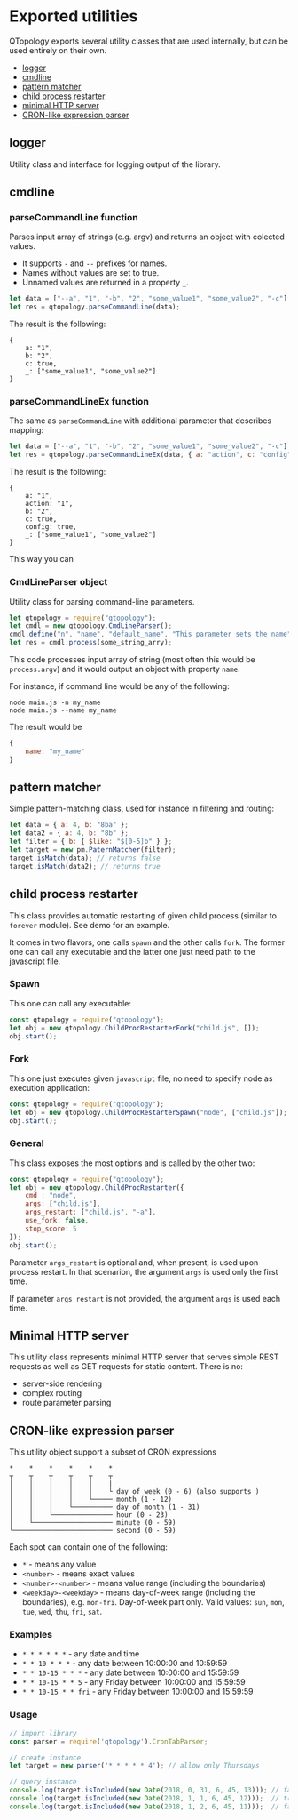# Exported utilities

QTopology exports several utility classes that are used internally, but can be used entirely on their own.

- [logger](#logger)
- [cmdline](#cmdline)
- [pattern matcher](#pattern-matcher)
- [child process restarter](#child-process-restarter)
- [minimal HTTP server](#minimal-http-server)
- [CRON-like expression parser](#cron-like-expression-parser)

## logger

Utility class and interface for logging output of the library.

## cmdline

### parseCommandLine function

Parses input array of strings (e.g. argv) and returns an object with colected values.

- It supports `-` and `--` prefixes for names.
- Names without values are set to true.
- Unnamed values are returned in a property `_`.

```````````````javascript
let data = ["--a", "1", "-b", "2", "some_value1", "some_value2", "-c"];
let res = qtopology.parseCommandLine(data);
```````````````

The result is the following:

```````````````javacsript
{
    a: "1",
    b: "2",
    c: true,
    _: ["some_value1", "some_value2"]
}
```````````````

### parseCommandLineEx function

The same as `parseCommandLine` with additional parameter that describes mapping:


```````````````javascript
let data = ["--a", "1", "-b", "2", "some_value1", "some_value2", "-c"];
let res = qtopology.parseCommandLineEx(data, { a: "action", c: "config" });
```````````````

The result is the following:

```````````````javacsript
{
    a: "1",
    action: "1",
    b: "2",
    c: true,
    config: true,
    _: ["some_value1", "some_value2"]
}
```````````````

This way you can 

### CmdLineParser object

Utility class for parsing command-line parameters.

```````````````````javascript
let qtopology = require("qtopology");
let cmdl = new qtopology.CmdLineParser();
cmdl.define("n", "name", "default_name", "This parameter sets the name");
let res = cmdl.process(some_string_arry);
```````````````````

This code processes input array of string (most often this would be `process.argv`) and it would output an object with property `name`.

For instance, if command line would be any of the following:

`````````````
node main.js -n my_name
node main.js --name my_name
`````````````

The result would be 

``````````javascript
{
    name: "my_name"
}
``````````


## pattern matcher

Simple pattern-matching class, used for instance in filtering and routing:

````````````````````````````````````javascript
let data = { a: 4, b: "8ba" };
let data2 = { a: 4, b: "8b" };
let filter = { b: { $like: "$[0-5]b" } };
let target = new pm.PaternMatcher(filter);
target.isMatch(data); // returns false
target.isMatch(data2); // returns true
````````````````````````````````````

## child process restarter

This class provides automatic restarting of given child process (similar to `forever` module). See demo for an example.

It comes in two flavors, one calls `spawn` and the other calls `fork`. The former one can call any executable and the latter one just need path to the javascript file.

### Spawn

This one can call any executable:

````````````````````````````javascript
const qtopology = require("qtopology");
let obj = new qtopology.ChildProcRestarterFork("child.js", []);
obj.start();
````````````````````````````

### Fork

This one just executes given `javascript` file, no need to specify node as execution application:

````````````````````````````javascript
const qtopology = require("qtopology");
let obj = new qtopology.ChildProcRestarterSpawn("node", ["child.js"]);
obj.start();
````````````````````````````

### General

This class exposes the most options and is called by the other two:

````````````````````````````javascript
const qtopology = require("qtopology");
let obj = new qtopology.ChildProcRestarter({
    cmd : "node",
    args: ["child.js"],
    args_restart: ["child.js", "-a"],
    use_fork: false,
    stop_score: 5
});
obj.start();
````````````````````````````

Parameter `args_restart` is optional and, when present, is used upon process restart. In that scenarion, the argument `args` is used only the first time.

If parameter `args_restart` is not provided, the argument `args` is used each time.

## Minimal HTTP server

This utility class represents minimal HTTP server that serves simple REST requests as well as GET requests for static content. There is no:

- server-side rendering
- complex routing
- route parameter parsing

## CRON-like expression parser

This utility object support a subset of CRON expressions

```
*    *    *    *    *    *
┬    ┬    ┬    ┬    ┬    ┬
│    │    │    │    │    |
│    │    │    │    │    └ day of week (0 - 6) (also supports )
│    │    │    │    └───── month (1 - 12)
│    │    │    └────────── day of month (1 - 31)
│    │    └─────────────── hour (0 - 23)
│    └──────────────────── minute (0 - 59)
└───────────────────────── second (0 - 59)
```

Each spot can contain one of the following:

- `*` - means any value
- `<number>` - means exact values
- `<number>-<number>` - means value range (including the boundaries)
- `<weekday>-<weekday>` - means day-of-week range (including the boundaries), e.g. `mon-fri`. Day-of-week part only. Valid values: `sun`, `mon`, `tue`, `wed`, `thu`, `fri`, `sat`.

### Examples

- `* * * * * *` - any date and time
- `* * 10 * * *` - any date between 10:00:00 and 10:59:59
- `* * 10-15 * * *` - any date between 10:00:00 and 15:59:59
- `* * 10-15 * * 5` - any Friday between 10:00:00 and 15:59:59
- `* * 10-15 * * fri` - any Friday between 10:00:00 and 15:59:59

### Usage

```javascript
// import library
const parser = require('qtopology').CronTabParser;

// create instance
let target = new parser('* * * * * 4'); // allow only Thursdays

// query instance
console.log(target.isIncluded(new Date(2018, 0, 31, 6, 45, 13))); // false
console.log(target.isIncluded(new Date(2018, 1, 1, 6, 45, 12)));  // true
console.log(target.isIncluded(new Date(2018, 1, 2, 6, 45, 11)));  // false
```
